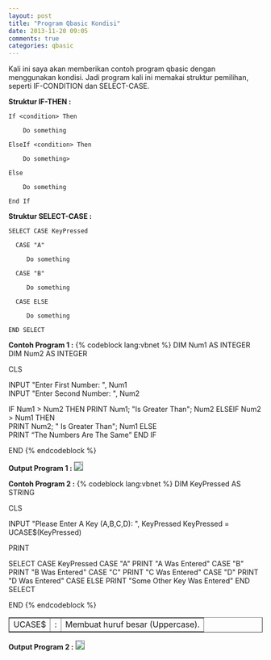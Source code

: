 ```yaml
---
layout: post
title: "Program Qbasic Kondisi"
date: 2013-11-20 09:05
comments: true
categories: qbasic
---
```


Kali ini saya akan memberikan contoh program qbasic dengan menggunakan kondisi.
Jadi program kali ini memakai struktur pemilihan, seperti IF-CONDITION dan SELECT-CASE.

<!-- more -->

<b>Struktur IF-THEN :</b>
```
If <condition> Then

    Do something

ElseIf <condition> Then

    Do something>

Else

    Do something

End If
```

<b>Struktur SELECT-CASE :</b>
```
SELECT CASE KeyPressed

  CASE "A"

     Do something

  CASE "B"

     Do something

  CASE ELSE

     Do something

END SELECT
```

<b>Contoh Program 1 :</b>
{% codeblock lang:vbnet %}
DIM Num1 AS INTEGER
DIM Num2 AS INTEGER

CLS

INPUT "Enter First Number: ", Num1    
INPUT "Enter Second Number: ", Num2   

IF Num1 > Num2 THEN
  PRINT Num1; "Is Greater Than"; Num2
ELSEIF Num2 > Num1 THEN       
  PRINT Num2; " Is Greater Than"; Num1
ELSE     
  PRINT “The Numbers Are The Same”
END IF

END
{% endcodeblock %}

<b>Output Program 1 :</b>
<img src="{{root_url}}/images/blog/qbasic/qbasic-output3-1.png" style="border:1px solid grey">

<b>Contoh Program 2 :</b>
{% codeblock lang:vbnet %}
DIM KeyPressed AS STRING

CLS

INPUT "Please Enter A Key (A,B,C,D): ", KeyPressed
KeyPressed = UCASE$(KeyPressed)

PRINT

SELECT CASE KeyPressed
  CASE "A"
     PRINT "A Was Entered"
  CASE "B"
     PRINT "B Was Entered"
  CASE "C"
     PRINT "C Was Entered"
  CASE "D"
     PRINT "D Was Entered"
  CASE ELSE
     PRINT "Some Other Key Was Entered"
END SELECT

END
{% endcodeblock %}

<table border=1>
	<tr>
		<td>UCASE$</td>
		<td>:</td>
		<td>Membuat huruf besar (Uppercase).</td>
	</tr>
</table> 

<b>Output Program 2 :</b>
<img src="{{root_url}}/images/blog/qbasic/qbasic-output3-2.png" style="border:1px solid grey">
